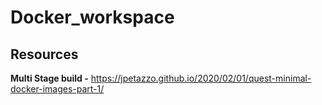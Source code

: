 # Docker_workspace

## Resources
**Multi Stage build -** https://jpetazzo.github.io/2020/02/01/quest-minimal-docker-images-part-1/
